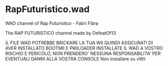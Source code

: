 # RapFuturistico.wad
WAD channel of Rap Futuristico - Fabri Fibra

The RAP FUTURISTICO channel made by DefeatOf13

IL FILE WAD POTREBBE BRICKARE LA TUA WII QUINDI ASSICURATI DI AVER INSTALLATO BOOTMII E PRIILOADER
INSTALLATE IL WAD A VOSTRO RISCHIO E PERICOLO, NON PRENDERO' NESSUNA RESPONSABILITA' PER EVENTUALI DANNI ALLA VOSTRA CONSOLE
Non installare su vWii
